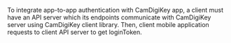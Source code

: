 To integrate app-to-app authentication with CamDigiKey app, a client must have an API server which its endpoints communicate with CamDigiKey server using CamDigiKey client library. Then, client mobile application requests to client API server to get loginToken.
